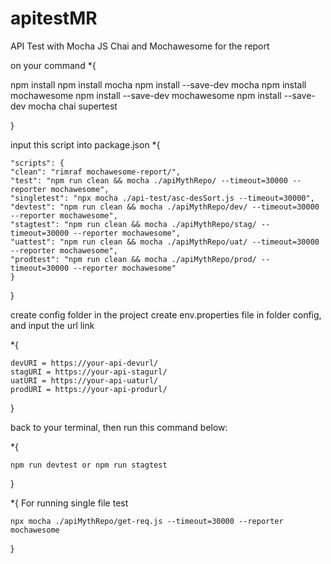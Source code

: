 # apitestMR
API Test with Mocha JS Chai and Mochawesome for the report


on your command
*{ 

npm install
npm install mocha
npm install --save-dev mocha
npm install mochawesome
npm install --save-dev mochawesome
npm install --save-dev mocha chai supertest


}

input this script into package.json
*{


    "scripts": {
    "clean": "rimraf mochawesome-report/",
    "test": "npm run clean && mocha ./apiMythRepo/ --timeout=30000 --reporter mochawesome",
    "singletest": "npx mocha ./api-test/asc-desSort.js --timeout=30000",
    "devtest": "npm run clean && mocha ./apiMythRepo/dev/ --timeout=30000 --reporter mochawesome",
    "stagtest": "npm run clean && mocha ./apiMythRepo/stag/ --timeout=30000 --reporter mochawesome",
    "uattest": "npm run clean && mocha ./apiMythRepo/uat/ --timeout=30000 --reporter mochawesome",
    "prodtest": "npm run clean && mocha ./apiMythRepo/prod/ --timeout=30000 --reporter mochawesome"
    }
}

create config folder in the project
create env.properties file in folder config, and input the url link

*{

    devURI = https://your-api-devurl/
    stagURI = https://your-api-stagurl/
    uatURI = https://your-api-uaturl/
    prodURI = https://your-api-produrl/

}

back to your terminal, then run this command below:

*{  

    npm run devtest or npm run stagtest

}



*{
    For running single file test

    npx mocha ./apiMythRepo/get-req.js --timeout=30000 --reporter mochawesome
}